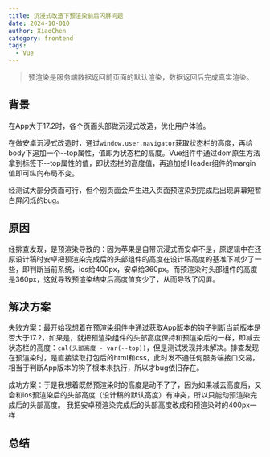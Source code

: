 ```yaml
---
title: 沉浸式改造下预渲染前后闪屏问题
date: 2024-10-010
author: XiaoChen
category: frontend
tags:
  - Vue
---
```


> 预渲染是服务端数据返回前页面的默认渲染，数据返回后完成真实渲染。

## 背景

在App大于17.2时，各个页面头部做沉浸式改造，优化用户体验。

在做安卓沉浸式改造时，通过`window.user.navigator`获取状态栏的高度，再给body下追加一个--top属性，值即为状态栏的高度。Vue组件中通过dom原生方法拿到标签下--top属性的值，即状态栏的高度值，再追加给Header组件的margin值即可纵向布局不变。

经测试大部分页面可行，但个别页面会产生进入页面预渲染到完成后出现屏幕短暂白屏闪烁的bug。

## 原因

经排查发现，是预渲染导致的：因为苹果是自带沉浸式而安卓不是，原逻辑中在还原设计稿时安卓把预渲染完成后的头部组件的高度在设计稿高度的基准下减少了一些，即判断当前系统，ios给400px，安卓给360px。而预渲染时头部组件的高度是360px，这就导致预渲染结束后高度值变少了，从而导致了闪屏。

## 解决方案

失败方案：最开始我想着在预渲染组件中通过获取App版本的钩子判断当前版本是否大于17.2，如果是，就把预渲染组件的头部高度保持和预渲染后的一样，即减去状态栏的高度：`cal(头部高度 - var(--top))`，但是测试发现并未解决。排查发现在预渲染时，是直接读取打包后的html和css，此时发不通任何服务端接口交易，相当于判断App版本的钩子根本未执行，所以才bug依旧存在。

成功方案：于是我想着既然预渲染时的高度是动不了了，因为如果减去高度后，又会和ios预渲染后的头部高度（设计稿的默认高度）有冲突，所以只能动预渲染完成后的头部高度。
我把安卓预渲染完成后的头部高度改成和预渲染时的400px一样

## 总结
